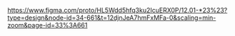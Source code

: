 https://www.figma.com/proto/HL5Wdd5hfq3ku2IcuERX0P/12.01-*23%23?type=design&node-id=34-661&t=12djnJeA7hmFxMFa-0&scaling=min-zoom&page-id=33%3A661

